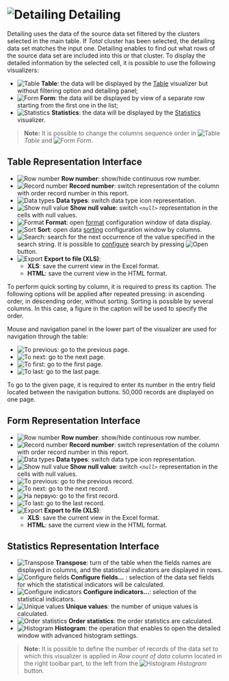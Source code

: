 
# ![Detailing](../../images/icons/toolbar-controls/show-fast-viewer_default.svg) Detailing

Detailing uses the data of the source data set filtered by the clusters selected in the main table. If *Total* cluster has been selected, the detailing data set matches the input one. Detailing enables to find out what rows of the source data set are included into this or that cluster. To display the detailed information by the selected cell, it is possible to use the following visualizers:

* ![Table](../../images/icons/cube/detailing/browse_default.svg) **Table**: the data will be displayed by the [Table](../table/README.md) visualizer but without filtering option and detailing panel;
* ![Form](../../images/icons/cube/detailing/form_default.svg) **Form**: the data will be displayed by view of a separate row starting from the first one in the list;
* ![Statistics](../../images/icons/cube/detailing/stat_default.svg) **Statistics**: the data will be displayed by the [Statistics](../statistics/README.md) visualizer.

> **Note:** It is possible to change the columns sequence order in ![Table](../../images/icons/cube/detailing/browse_default.svg) *Table* and ![Form](../../images/icons/cube/detailing/form_default.svg) *Form*.

## Table Representation Interface

* ![Row number](../../images/icons/toolbar-controls/grid-row-no_default.svg) **Row number**: show/hide continuous row number.
* ![Record number](../../images/icons/toolbar-controls/rec-no_default.svg) **Record number**: switch representation of the column with order record number in this report.
* ![Data types](../../images/icons/toolbar-controls/show-data-type_default.svg) **Data types**: switch data type icon representation.
* ![Show null value](../../images/icons/toolbar-controls/null-count_default.svg) **Show null value**: switch *`<null>`* representation in the cells with null values.
* ![Format](../../images/icons/toolbar-controls/format_default.svg) **Format**: open [format](../table/format.md) configuration window of data display.
* ![Sort](../../images/icons/toolbar-controls/sort-asc_default.svg) **Sort**: open data [sorting](../table/sorting.md) configuration window by columns.
* ![Search](../../images/icons/toolbar-controls/zoom_default.svg): search for the next occurrence of the value specified in the search string. It is possible to [configure](../table/search.md) search by pressing ![Open](../../images/icons/toolbar-controls/down_default.svg) button.
* ![Export](../../images/icons/toolbar-controls/export_default.svg) **Export to file (XLS)**:
   * **XLS**: save the current view in the Excel format.
   * **HTML**: save the current view in the HTML format.

To perform quick sorting by column, it is required to press its caption. The following options will be applied after repeated pressing: in ascending order, in descending order, without sorting. Sorting is possible by several columns. In this case, a figure in the caption will be used to specify the order.

Mouse and navigation panel in the lower part of the visualizer are used for navigation through the table:

* ![To previous](../../images/icons/toolbar-controls/prev_default.svg): go to the previous page.
* ![To next](../../images/icons/toolbar-controls/next_default.svg): go to the next page.
* ![To first](../../images/icons/toolbar-controls/first_default.svg): go to the first page.
* ![To last](../../images/icons/toolbar-controls/last_default.svg): go to the last page.

To go to the given page, it is required to enter its number in the entry field located between the navigation buttons. 50,000 records are displayed on one page.

## Form Representation Interface

* ![Row number](../../images/icons/toolbar-controls/grid-row-no_default.svg) **Row number**: show/hide continuous row number.
* ![Record number](../../images/icons/toolbar-controls/rec-no_default.svg) **Record number**: switch representation of the column with order record number in this report.
* ![Data types](../../images/icons/toolbar-controls/show-data-type_default.svg) **Data types**: switch data type icon representation.
* ![Show null value](../../images/icons/toolbar-controls/null-count_default.svg) **Show null value**: switch *`<null>`* representation in the cells with null values.
* ![To previous](../../images/icons/toolbar-controls/prev_default.svg): go to the previous record.
* ![To next](../../images/icons/toolbar-controls/next_default.svg): go to the next record.
* ![На первую](../../images/icons/toolbar-controls/first_default.svg): go to the first record.
* ![To last](../../images/icons/toolbar-controls/last_default.svg): go to the last record.
* ![Export](../../images/icons/toolbar-controls/export_default.svg) **Export to file (XLS)**:
   * **XLS**: save the current view in the Excel format.
   * **HTML**: save the current view in the HTML format.

## Statistics Representation Interface

* ![Transpose](../../images/icons/toolbar-controls/transform_default.svg) **Transpose**: turn of the table when the fields names are displayed in columns, and the statistical indicators are displayed in rows.
* ![Configure fields](../../images/icons/toolbar-controls/fields-list_default.svg) **Configure fields…** : selection of the data set fields for which the statistical indicators will be calculated.
* ![Configure indicators](../../images/icons/toolbar-controls/row-sum_default.svg) **Configure indicators…**: selection of the statistical indicators.
* ![Unique values](../../images/icons/toolbar-controls/execute_default.svg) **Unique values**: the number of unique values is calculated.
* ![Order statistics](../../images/icons/toolbar-controls/execute_default.svg) **Order statistics**: the order statistics are calculated.
* ![Histogram](../../images/icons/toolbar-controls/toggle-left-panel_default.svg) **Histogram**: the operation that enables to open the detailed window with advanced histogram settings.

> **Note:** It is possible to define the number of records of the data set to which this visualizer is applied in *Row count of data* column located in the right toolbar part, to the left from the ![Histogram](../../images/icons/toolbar-controls/toggle-left-panel_default.svg) *Histogram* button.